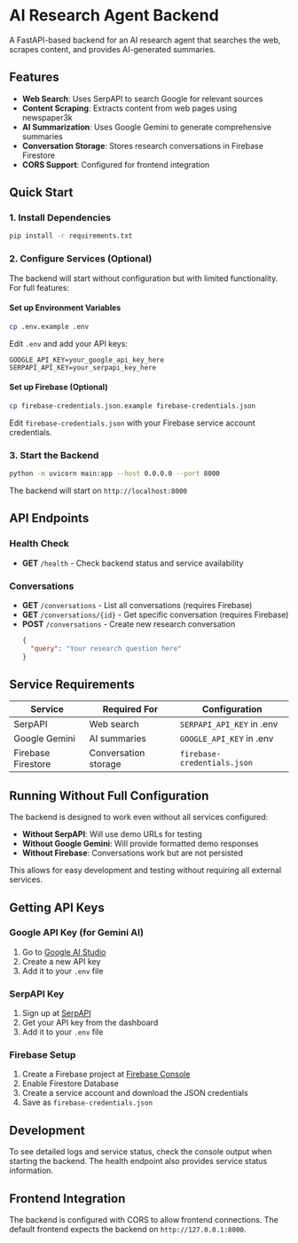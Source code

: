 # AI Research Agent Backend

A FastAPI-based backend for an AI research agent that searches the web, scrapes content, and provides AI-generated summaries.

## Features

- **Web Search**: Uses SerpAPI to search Google for relevant sources
- **Content Scraping**: Extracts content from web pages using newspaper3k
- **AI Summarization**: Uses Google Gemini to generate comprehensive summaries
- **Conversation Storage**: Stores research conversations in Firebase Firestore
- **CORS Support**: Configured for frontend integration

## Quick Start

### 1. Install Dependencies

```bash
pip install -r requirements.txt
```

### 2. Configure Services (Optional)

The backend will start without configuration but with limited functionality. For full features:

#### Set up Environment Variables
```bash
cp .env.example .env
```

Edit `.env` and add your API keys:
```
GOOGLE_API_KEY=your_google_api_key_here
SERPAPI_API_KEY=your_serpapi_key_here
```

#### Set up Firebase (Optional)
```bash
cp firebase-credentials.json.example firebase-credentials.json
```

Edit `firebase-credentials.json` with your Firebase service account credentials.

### 3. Start the Backend

```bash
python -m uvicorn main:app --host 0.0.0.0 --port 8000
```

The backend will start on `http://localhost:8000`

## API Endpoints

### Health Check
- **GET** `/health` - Check backend status and service availability

### Conversations
- **GET** `/conversations` - List all conversations (requires Firebase)
- **GET** `/conversations/{id}` - Get specific conversation (requires Firebase)
- **POST** `/conversations` - Create new research conversation
  ```json
  {
    "query": "Your research question here"
  }
  ```

## Service Requirements

| Service | Required For | Configuration |
|---------|--------------|---------------|
| SerpAPI | Web search | `SERPAPI_API_KEY` in .env |
| Google Gemini | AI summaries | `GOOGLE_API_KEY` in .env |
| Firebase Firestore | Conversation storage | `firebase-credentials.json` |

## Running Without Full Configuration

The backend is designed to work even without all services configured:

- **Without SerpAPI**: Will use demo URLs for testing
- **Without Google Gemini**: Will provide formatted demo responses
- **Without Firebase**: Conversations work but are not persisted

This allows for easy development and testing without requiring all external services.

## Getting API Keys

### Google API Key (for Gemini AI)
1. Go to [Google AI Studio](https://makersuite.google.com/app/apikey)
2. Create a new API key
3. Add it to your `.env` file

### SerpAPI Key
1. Sign up at [SerpAPI](https://serpapi.com/)
2. Get your API key from the dashboard
3. Add it to your `.env` file

### Firebase Setup
1. Create a Firebase project at [Firebase Console](https://console.firebase.google.com/)
2. Enable Firestore Database
3. Create a service account and download the JSON credentials
4. Save as `firebase-credentials.json`

## Development

To see detailed logs and service status, check the console output when starting the backend. The health endpoint also provides service status information.

## Frontend Integration

The backend is configured with CORS to allow frontend connections. The default frontend expects the backend on `http://127.0.0.1:8000`.